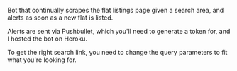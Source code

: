 Bot that continually scrapes the flat listings page given a search area, and alerts as soon as a new flat is listed.

Alerts are sent via Pushbullet, which you'll need to generate a token for, and I hosted the bot on Heroku.

To get the right search link, you need to change the query parameters to fit what you're looking for.

